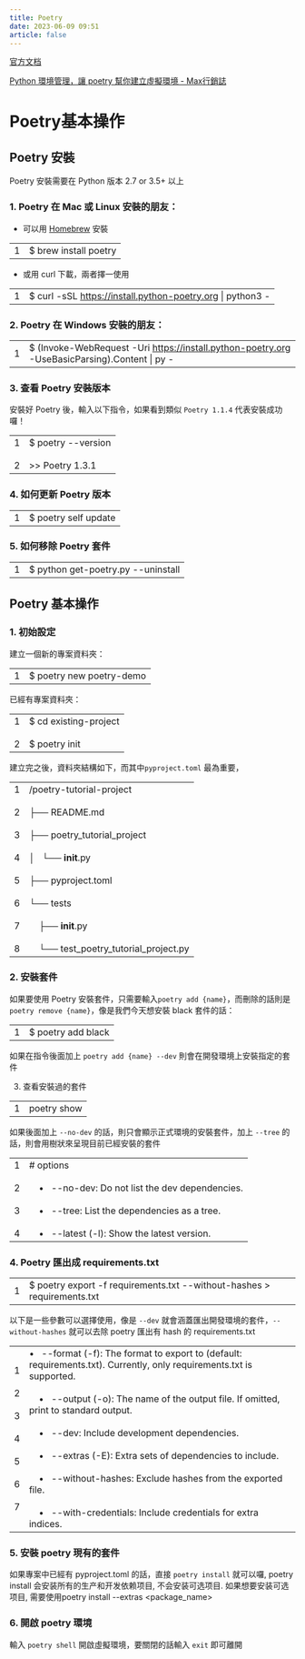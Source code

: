 ```yaml
---
title: Poetry
date: 2023-06-09 09:51
article: false
---
```


[官方文档](https://python-poetry.org/docs)

[Python 環境管理，讓 poetry 幫你建立虛擬環境 - Max行銷誌](https://www.maxlist.xyz/2022/05/08/python-poetry/)

# Poetry基本操作
## Poetry 安裝

Poetry 安裝需要在 Python 版本 2.7 or 3.5+ 以上

### 1. Poetry 在 Mac 或 Linux 安裝的朋友：

- 可以用 [Homebrew](https://brew.sh/index_zh-tw "homebrew") 安裝

|   |   |
|---|---|
|1|$ brew install poetry|

- 或用 curl 下載，兩者擇一使用

|   |   |
|---|---|
|1|$ curl -sSL https://install.python-poetry.org \| python3 -|

### 2. Poetry 在 Windows 安裝的朋友：

|   |   |
|---|---|
|1|$ (Invoke-WebRequest -Uri https://install.python-poetry.org -UseBasicParsing).Content \| py -|

### 3. 查看 Poetry 安裝版本

安裝好 Poetry 後，輸入以下指令，如果看到類似 `Poetry 1.1.4` 代表安裝成功囉！

|   |   |
|---|---|
|1<br><br>2|$ poetry --version<br><br>>> Poetry 1.3.1|

### 4. 如何更新 Poetry 版本

|   |   |
|---|---|
|1|$ poetry self update|

### 5. 如何移除 Poetry 套件

|   |   |
|---|---|
|1|$ python get-poetry.py --uninstall|

## Poetry 基本操作

### 1. 初始設定

建立一個新的專案資料夾：

|   |   |
|---|---|
|1|$ poetry new poetry-demo|

已經有專案資料夾：

|   |   |
|---|---|
|1<br><br>2|$ cd existing-project<br><br>$ poetry init|

建立完之後，資料夾結構如下，而其中`pyproject.toml` 最為重要，

|   |   |
|---|---|
|1<br><br>2<br><br>3<br><br>4<br><br>5<br><br>6<br><br>7<br><br>8|/poetry-tutorial-project<br><br>├── README.md<br><br>├── poetry_tutorial_project<br><br>│   └── __init__.py<br><br>├── pyproject.toml<br><br>└── tests<br><br>    ├── __init__.py<br><br>    └── test_poetry_tutorial_project.py|

### 2. 安裝套件

如果要使用 Poetry 安裝套件，只需要輸入`poetry add {name}`，而刪除的話則是 `poetry remove {name}`，像是我們今天想安裝 black 套件的話：

|   |   |
|---|---|
|1|$ poetry add black|

如果在指令後面加上 `poetry add {name} --dev` 則會在開發環境上安裝指定的套件

3. 查看安裝過的套件

|   |   |
|---|---|
|1|poetry show|

如果後面加上 `--no-dev` 的話，則只會顯示正式環境的安裝套件，加上 `--tree` 的話，則會用樹狀來呈現目前已經安裝的套件

|   |   |
|---|---|
|1<br><br>2<br><br>3<br><br>4|# options<br><br>    •   --no-dev: Do not list the dev dependencies.<br><br>    •   --tree: List the dependencies as a tree.<br><br>    •   --latest (-l): Show the latest version.|

### 4. Poetry 匯出成 requirements.txt

|   |   |
|---|---|
|1|$ poetry export -f requirements.txt --without-hashes > requirements.txt|

以下是一些參數可以選擇使用，像是 `--dev` 就會涵蓋匯出開發環境的套件，`--without-hashes` 就可以去除 poetry 匯出有 hash 的 requirements.txt

|   |   |
|---|---|
|1<br><br>2<br><br>3<br><br>4<br><br>5<br><br>6<br><br>7|•   --format (-f): The format to export to (default: requirements.txt). Currently, only requirements.txt is supported.<br><br>    •   --output (-o): The name of the output file. If omitted, print to standard output.<br><br>    •   --dev: Include development dependencies.<br><br>    •   --extras (-E): Extra sets of dependencies to include.<br><br>    •   --without-hashes: Exclude hashes from the exported file.<br><br>    •   --with-credentials: Include credentials for extra indices.|

### 5. 安裝 poetry 現有的套件

如果專案中已經有 pyproject.toml 的話，直接 `poetry install` 就可以囉, poetry install 会安装所有的生产和开发依赖项目, 不会安装可选项目. 如果想要安装可选项目, 需要使用poetry install --extras \<package_name>

### 6. 開啟 poetry 環境

輸入 `poetry shell` 開啟虛擬環境，要關閉的話輸入 `exit` 即可離開


